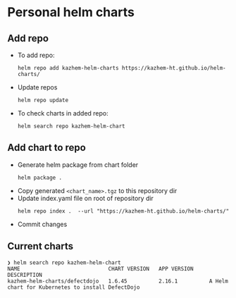 # Personal helm charts

## Add repo
- To add repo:
    ```
    helm repo add kazhem-helm-charts https://kazhem-ht.github.io/helm-charts/
    ```
- Update repos
  ```
  helm repo update
  ```
- To check charts in added repo:
    ```
    helm search repo kazhem-helm-chart
    ```


## Add chart to repo
- Generate helm package from chart folder
  ```
  helm package .
  ```
- Copy generated `<chart_name>.tgz` to this repository dir
- Update index.yaml file on root of repository dir
  ```
  helm repo index .  --url "https://kazhem-ht.github.io/helm-charts/"
  ```
- Commit changes



## Current charts
```
❯ helm search repo kazhem-helm-chart
NAME                            CHART VERSION   APP VERSION     DESCRIPTION
kazhem-helm-charts/defectdojo   1.6.45          2.16.1          A Helm chart for Kubernetes to install DefectDojo
```
